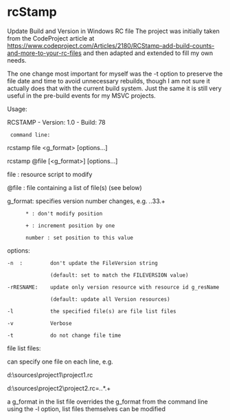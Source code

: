 # rcStamp
Update Build and Version in Windows RC file
The project was initially taken from the CodeProject article at
https://www.codeproject.com/Articles/2180/RCStamp-add-build-counts-and-more-to-your-rc-files
and then adapted and extended to fill my own needs.

The one change most important for myself was the -t option to preserve the file date and time
to avoid unnecessary rebuilds, though I am not sure it actually does that with the current
build system. Just the same it is still very useful in the pre-build events for my MSVC
projects.

Usage:

 RCSTAMP  -   Version: 1.0 - Build: 78
 
     command line:
	 
  rcstamp file <g_format> [options...]
  
  rcstamp @file [<g_format>] [options...]
  

  file  : resource script to modify
  
  @file : file containing a list of file(s) (see below)
  

  g_format: specifies version number changes, e.g. *.*.33.+
  
          * : don't modify position
		  
          + : increment position by one
		  
          number : set position to this value
		  

  options:
  
    -n  :         don't update the FileVersion string
	
                  (default: set to match the FILEVERSION value)
				  
    -rRESNAME:    update only version resource with resource id g_resName
	
                  (default: update all Version resources)
				  
    -l            the specified file(s) are file list files
	
    -v            Verbose
	
    -t            do not change file time
	
  file list files:
  
  can specify one file on each line, e.g.
  
  d:\sources\project1\project1.rc
  
  d:\sources\project2\project2.rc=*.*.*.+

  a g_format in the list file overrides the g_format from the command line
  using the -l option, list files themselves can be modified

